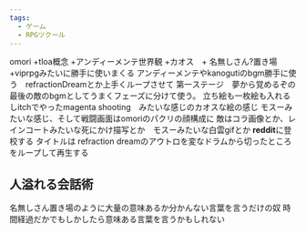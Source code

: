 ```yaml
---
tags:
  - ゲーム
  - RPGツクール
---
```

omori +tloa概念 +アンディーメンテ世界観
+カオス　+ 名無しさん?置き場　　+viprpgみたいに勝手に使いまくる
アンディーメンテやkanogutiのbgm勝手に使う　refractionDreamとか上手くループさせて
第一ステージ　夢から覚めるぞの最後の敵のbgmとしてうまくフェーズに分けて使う。
立ち絵も一枚絵も入れるしitchでやったmagenta shooting　みたいな感じのカオスな絵の感じ
モスーみたいな感じ、そして戦闘画面はomoriのパクリの顔構成に
敵はコラ画像とか、レインコートみたいな死にかけ描写とか　モスーみたいな白雲gifとか
**reddit**に登校する
タイトルは refraction dreamのアウトロを変なドラムから切ったところをループして再生する

## 人溢れる会話術
名無しさん置き場のように大量の意味あるか分かんない言葉を言うだけの奴
時間経過だかでもしかしたら意味ある言葉を言うかもしれない

